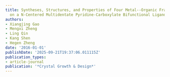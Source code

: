 ```yaml
---
title: Syntheses, Structures, and Properties of Four Metal--Organic Frameworks Based
  on a N-Centered Multidentate Pyridine-Carboxylate Bifunctional Ligand
authors:
- Xiangjing Gao
- Mengxi Zheng
- Ling Qin
- Kang Shen
- Hegen Zheng
date: '2016-01-01'
publishDate: '2025-09-21T19:37:06.011115Z'
publication_types:
- article-journal
publication: '*Crystal Growth & Design*'
---
```

